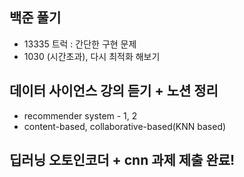 ## 백준 풀기
- 13335 트럭 : 간단한 구현 문제 
- 1030 (시간초과), 다시 최적화 해보기
## 데이터 사이언스 강의 듣기 + 노션 정리
- recommender system - 1, 2
- content-based, collaborative-based(KNN based)
## 딥러닝 오토인코더 + cnn 과제 제출 완료!
